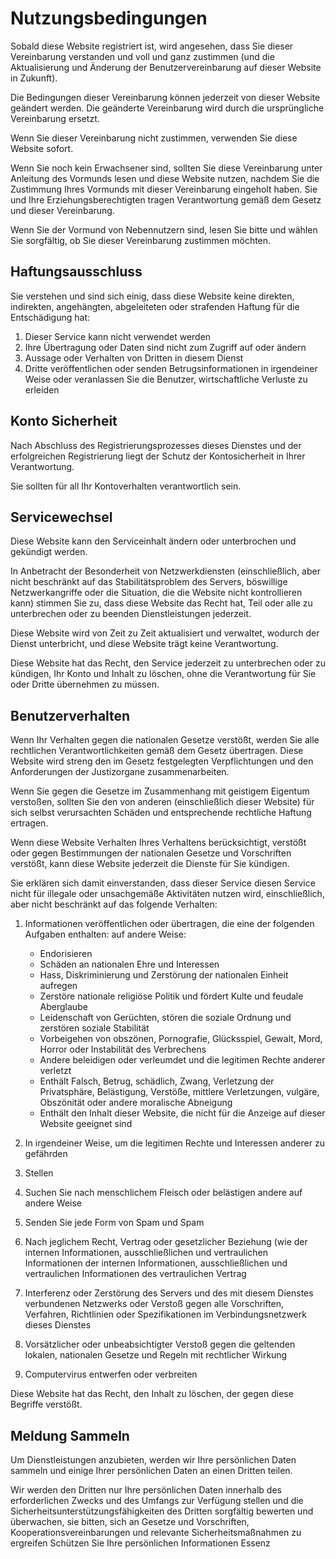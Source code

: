 # Nutzungsbedingungen

Sobald diese Website registriert ist, wird angesehen, dass Sie dieser Vereinbarung verstanden und voll und ganz zustimmen (und die Aktualisierung und Änderung der Benutzervereinbarung auf dieser Website in Zukunft).

Die Bedingungen dieser Vereinbarung können jederzeit von dieser Website geändert werden. Die geänderte Vereinbarung wird durch die ursprüngliche Vereinbarung ersetzt.

Wenn Sie dieser Vereinbarung nicht zustimmen, verwenden Sie diese Website sofort.

Wenn Sie noch kein Erwachsener sind, sollten Sie diese Vereinbarung unter Anleitung des Vormunds lesen und diese Website nutzen, nachdem Sie die Zustimmung Ihres Vormunds mit dieser Vereinbarung eingeholt haben. Sie und Ihre Erziehungsberechtigten tragen Verantwortung gemäß dem Gesetz und dieser Vereinbarung.

Wenn Sie der Vormund von Nebennutzern sind, lesen Sie bitte und wählen Sie sorgfältig, ob Sie dieser Vereinbarung zustimmen möchten.

## Haftungsausschluss

Sie verstehen und sind sich einig, dass diese Website keine direkten, indirekten, angehängten, abgeleiteten oder strafenden Haftung für die Entschädigung hat:

1. Dieser Service kann nicht verwendet werden
1. Ihre Übertragung oder Daten sind nicht zum Zugriff auf oder ändern
1. Aussage oder Verhalten von Dritten in diesem Dienst
1. Dritte veröffentlichen oder senden Betrugsinformationen in irgendeiner Weise oder veranlassen Sie die Benutzer, wirtschaftliche Verluste zu erleiden

## Konto Sicherheit

Nach Abschluss des Registrierungsprozesses dieses Dienstes und der erfolgreichen Registrierung liegt der Schutz der Kontosicherheit in Ihrer Verantwortung.

Sie sollten für all Ihr Kontoverhalten verantwortlich sein.

## Servicewechsel

Diese Website kann den Serviceinhalt ändern oder unterbrochen und gekündigt werden.

In Anbetracht der Besonderheit von Netzwerkdiensten (einschließlich, aber nicht beschränkt auf das Stabilitätsproblem des Servers, böswillige Netzwerkangriffe oder die Situation, die die Website nicht kontrollieren kann) stimmen Sie zu, dass diese Website das Recht hat, Teil oder alle zu unterbrechen oder zu beenden Dienstleistungen jederzeit.

Diese Website wird von Zeit zu Zeit aktualisiert und verwaltet, wodurch der Dienst unterbricht, und diese Website trägt keine Verantwortung.

Diese Website hat das Recht, den Service jederzeit zu unterbrechen oder zu kündigen, Ihr Konto und Inhalt zu löschen, ohne die Verantwortung für Sie oder Dritte übernehmen zu müssen.

## Benutzerverhalten

Wenn Ihr Verhalten gegen die nationalen Gesetze verstößt, werden Sie alle rechtlichen Verantwortlichkeiten gemäß dem Gesetz übertragen. Diese Website wird streng den im Gesetz festgelegten Verpflichtungen und den Anforderungen der Justizorgane zusammenarbeiten.

Wenn Sie gegen die Gesetze im Zusammenhang mit geistigem Eigentum verstoßen, sollten Sie den von anderen (einschließlich dieser Website) für sich selbst verursachten Schäden und entsprechende rechtliche Haftung ertragen.

Wenn diese Website Verhalten Ihres Verhaltens berücksichtigt, verstößt oder gegen Bestimmungen der nationalen Gesetze und Vorschriften verstößt, kann diese Website jederzeit die Dienste für Sie kündigen.

Sie erklären sich damit einverstanden, dass dieser Service diesen Service nicht für illegale oder unsachgemäße Aktivitäten nutzen wird, einschließlich, aber nicht beschränkt auf das folgende Verhalten:

1. Informationen veröffentlichen oder übertragen, die eine der folgenden Aufgaben enthalten: auf andere Weise:

   * Endorisieren
   * Schäden an nationalen Ehre und Interessen
   * Hass, Diskriminierung und Zerstörung der nationalen Einheit aufregen
   * Zerstöre nationale religiöse Politik und fördert Kulte und feudale Aberglaube
   * Leidenschaft von Gerüchten, stören die soziale Ordnung und zerstören soziale Stabilität
   * Vorbeigehen von obszönen, Pornografie, Glücksspiel, Gewalt, Mord, Horror oder Instabilität des Verbrechens
   * Andere beleidigen oder verleumdet und die legitimen Rechte anderer verletzt
   * Enthält Falsch, Betrug, schädlich, Zwang, Verletzung der Privatsphäre, Belästigung, Verstöße, mittlere Verletzungen, vulgäre, Obszönität oder andere moralische Abneigung
   * Enthält den Inhalt dieser Website, die nicht für die Anzeige auf dieser Website geeignet sind

1. In irgendeiner Weise, um die legitimen Rechte und Interessen anderer zu gefährden
1. Stellen
1. Suchen Sie nach menschlichem Fleisch oder belästigen andere auf andere Weise
1. Senden Sie jede Form von Spam und Spam
1. Nach jeglichem Recht, Vertrag oder gesetzlicher Beziehung (wie der internen Informationen, ausschließlichen und vertraulichen Informationen der internen Informationen, ausschließlichen und vertraulichen Informationen des vertraulichen Vertrag
1. Interferenz oder Zerstörung des Servers und des mit diesem Dienstes verbundenen Netzwerks oder Verstoß gegen alle Vorschriften, Verfahren, Richtlinien oder Spezifikationen im Verbindungsnetzwerk dieses Dienstes
1. Vorsätzlicher oder unbeabsichtigter Verstoß gegen die geltenden lokalen, nationalen Gesetze und Regeln mit rechtlicher Wirkung
1. Computervirus entwerfen oder verbreiten

Diese Website hat das Recht, den Inhalt zu löschen, der gegen diese Begriffe verstößt.

## Meldung Sammeln

Um Dienstleistungen anzubieten, werden wir Ihre persönlichen Daten sammeln und einige Ihrer persönlichen Daten an einen Dritten teilen.

Wir werden den Dritten nur Ihre persönlichen Daten innerhalb des erforderlichen Zwecks und des Umfangs zur Verfügung stellen und die Sicherheitsunterstützungsfähigkeiten des Dritten sorgfältig bewerten und überwachen, sie bitten, sich an Gesetze und Vorschriften, Kooperationsvereinbarungen und relevante Sicherheitsmaßnahmen zu ergreifen Schützen Sie Ihre persönlichen Informationen Essenz